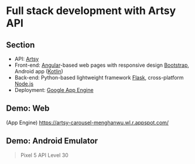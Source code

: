 # Full stack development with Artsy API

## Section
- API: [Artsy](https://developers.artsy.net/v2/start)
- Front-end: [Angular](https://angular.io/docs)-based web pages with responsive design [Bootstrap](https://getbootstrap.com/docs/5.1/getting-started/introduction/), Android app ([Kotlin](https://developer.android.com/courses/android-basics-kotlin/course))
- Back-end: Python-based lightweight framework [Flask](https://flask.palletsprojects.com/en/2.1.x/quickstart/), cross-platform [Node.js](https://nodejs.dev/learn)
- Deployment: [Google App Engine](https://cloud.google.com/appengine/docs)

## Demo: Web ##
(App Engine) https://artsy-carousel-menghanwu.wl.r.appspot.com/

## Demo: Android Emulator ##
> Pixel 5 API Level 30

